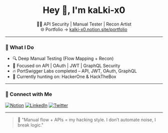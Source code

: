 <h1 align="center">Hey 👋, I'm kaLki-x0</h1>
<p align="center">
  👨‍💻 API Security | Manual Tester | Recon Artist<br>
  🌐 Portfolio → <a href="https://kalki-x0.notion.site/portfolio">kalki-x0.notion.site/portfolio</a>
</p>

---

### 🧠 What I Do

- 🔍 Deep Manual Testing (Flow Mapping + Recon)
- 🔐 Focused on API | OAuth | JWT | GraphQL Security
- 🔥 PortSwigger Labs completed – API, JWT, OAuth, GraphQL
- 🎯 Currently hunting on: HackerOne & HackTheBox
  
---

### 🔗 Connect with Me

[![Notion](https://img.shields.io/badge/-Portfolio-000000?style=flat-square&logo=notion)](https://kalki-x0.notion.site/portfolio)
[![LinkedIn](https://img.shields.io/badge/-LinkedIn-blue?style=flat-square&logo=linkedin)](https://linkedin.com/in/kalki-x0)
[![Twitter](https://img.shields.io/badge/-@kalki_x0-1DA1F2?style=flat-square&logo=twitter)](https://twitter.com/kalki_x0)

---

> 💬 "Manual flow + APIs = my hacking style. I don’t automate noise, I break logic."

